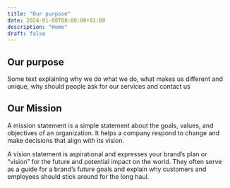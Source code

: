 ```yaml
---
title: "Our purpose"
date: 2024-01-08T08:00:00+01:00
description: "Home"
draft: false
---
```


## Our purpose

Some text explaining why we do what we do, what makes us different and unique, why should people ask for our services and contact us

## Our Mission

A mission statement is a simple statement about the goals, values, and objectives of an organization. It helps a company respond to change and make decisions that align with its vision.

A vision statement is aspirational and expresses your brand’s plan or “vision” for the future and potential impact on the world. They often serve as a guide for a brand’s future goals and explain why customers and employees should stick around for the long haul.
